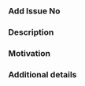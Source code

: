 ### Add Issue No
<!-- Add Issue No Ex.#1234 -->


### Description
<!-- ✍️ Summarize your changes in one or two sentences -->



### Motivation
<!-- ❓ Why are you making these changes and how do they help readers? -->


### Additional details
<!-- 🔗 Link to Screenshot, Changes or other for more context -->


<!-- 👷‍♀️ After submitting, go to the "Checks" tab of your PR for the build status -->